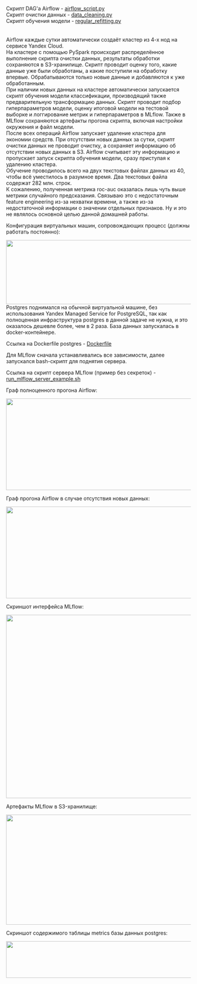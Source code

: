 Скрипт DAG'а Airflow - [airflow_script.py](airflow_script.py)  
Скрипт очистки данных - [data_cleaning.py](data_cleaning.py)  
Скрипт обучения модели - [regular_refitting.py](regular_refitting.py)  
<br>  
Airflow каждые сутки автоматически создаёт кластер из 4-х нод на сервисе Yandex Cloud.  
На кластере с помощью PySpark происходит распределённое выполнение скрипта очистки данных, результаты обработки сохраняются в S3-хранилище. Скрипт проводит оценку того, какие данные уже были обработаны, а какие поступили на обработку впервые. Обрабатываются только новые данные и добавляются к уже обработанным.  
При наличии новых данных на кластере автоматически запускается скрипт обучения модели классификации, производящий также предварительную трансформацию данных. Скрипт проводит подбор гиперпараметров модели, оценку итоговой модели на тестовой выборке и логгирование метрик и гиперпараметров в MLflow. Также в MLflow сохраняются артефакты прогона скрипта, включая настройки окружения и файл модели.  
После всех операций Airflow запускает удаление кластера для экономии средств. При отсутствии новых данных за сутки, скрипт очистки данных не проводит очистку, а сохраняет информацию об отсутствии новых данных в S3. Airflow считывает эту информацию и пропускает запуск скрипта обучения модели, сразу приступая к удалению кластера.  
Обучение проводилось всего на двух текстовых файлах данных из 40, чтобы всё уместилось в разумное время. Два текстовых файла содержат 282 млн. строк.  
К сожалению, полученная метрика roc-auc оказалась лишь чуть выше метрики случайного предсказания. Связываю это с недостаточным feature engineering из-за нехватки времени, а также из-за недостаточной информации о значении отдельных признаков. Ну и это не являлось основной целью данной домашней работы.
<br>  

Конфигурация виртуальных машин, сопровождающих процесс (должны работать постоянно):

<img src="https://github.com/user-attachments/assets/432ea1cd-f017-4e92-8190-06e0948d67f2" width="1000" height="175" />  
<br>
Postgres поднимался на обычной виртуальной машине, без использования Yandex Managed Service for PostgreSQL, так как полноценная инфраструктура postgres в данной задаче не нужна, и это оказалось дешевле более, чем в 2 раза. База данных запускалась в docker-контейнере.

Ссылка на Dockerfile postgres - [Dockerfile](Dockerfile)

Для MLflow сначала устанавливались все зависимости, далее запускался bash-скрипт для поднятия сервера.

Ссылка на скрипт сервера MLflow (пример без секреток) - [run_mlflow_server_example.sh](run_mlflow_server_example.sh)

Граф полноценного прогона Airflow:  

<img src="https://github.com/user-attachments/assets/c1491be0-4fac-452d-a0c3-ccb59a58fe79" width="700" height="250" />  
<br>  

Граф прогона Airflow в случае отсутствия новых данных:  

<img src="https://github.com/user-attachments/assets/557681f1-9886-41c8-ae58-0fd63ec579d5" width="700" height="250" />  
<br>  

Скриншот интерфейса MLflow:  

<img src="https://github.com/user-attachments/assets/cb2b9e97-9be0-4fad-9b20-3cceef980170" width="1000" height="500" />  
<br>  

Артефакты MLflow в S3-хранилище:  

<img src="https://github.com/user-attachments/assets/18c9e774-4ccb-408a-9846-1d0a0e00e728" width="700" height="300" />  
<br>  

Скриншот содержимого таблицы metrics базы данных postgres:  

<img src="https://github.com/user-attachments/assets/8a8bf7e0-fe9c-42e0-a214-f58c95b650f9" width="600" height="100" />  
<br>  
